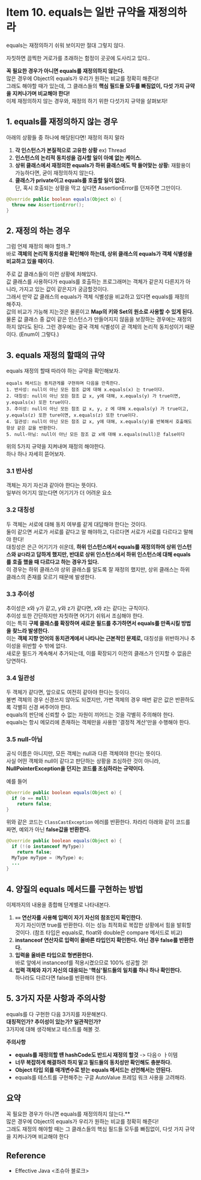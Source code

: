 # Item 10. equals는 일반 규약을 재정의하라
equals는 재정의하기 쉬워 보이지만 절대 그렇지 않다. <Br>

자칫하면 끔찍한 겨로가를 초래하는 함정이 곳곳에 도사리고 있다.. <br>

**꼭 필요한 경우가 아니면 equals를 재정의하지 않는다.** <br>
많은 경우에 Object의 equals가 우리가 원하는 비교를 정확히 해준다! <br>
그래도 해야할 때가 있는데, 그 클래스들의 **핵심 필드들 모두를 빠짐없이, 다섯 가지 규약을 지켜나가며 비교해야 한다!** <br>
이제 재정의하지 않는 경우와, 재정의 하기 위한 다섯가지 규약을 살펴보자!

## 1. equals를 재정의하지 않는 경우
아래의 상황들 중 하나에 해당된다면! 재정의 하지 말라
1. **각 인스턴스가 본질적으로 고유한 상황** ex) Thread
2. **인스턴스의 논리적 동치성을 검사할 일이 아예 없는 케이스.**
3. **상위 클래스에서 재정의한 equals가 하위 클래스에도 딱 들어맞는 상황:** 재활용이 가능하다면, 굳이 재정의하지 않는다.
4. **클래스가 private이고 equals를 호출할 일이 없다.** <br> 단, 혹시 호출되는 상황을 막고 싶다면 AssertionError를 던져주면 그만이다.
```java
@Override public boolean equals(Object o) {
  throw new AssertionError();
}
```

## 2. 재정의 하는 경우
그럼 언제 재정의 해야 할까..? <br>
바로 **객체의 논리적 동치성을 확인해야 하는데, 상위 클래스의 equals가 객체 식별성을 비교하고 있을 때이다.** <br>

주로 값 클래스들이 이런 상황에 처해있다. <br>
값 클래스를 사용하다가 equals를 호출하는 프로그래머는 객체가 같은지 다른지가 아니라, 가지고 있는 값이 같은지가 궁금할것이다. <br>
그래서 만약 값 클래스의 equals가 객체 식별성을 비교하고 있다면 equals를 재정의 해주자. <Br>
값의 비교가 가능해 지는것은 물론이고 **Map의 키와 Set의 원소로 사용할 수 있게 된다.** <br>
물론 값 클래스 중 값이 같은 인스턴스가 만들어지지 않음을 보장하는 경우에는 재정의 하지 않다도 된다. 그런 경우에는 결국 객체 식별성이 곧 객체의 논리적 동치성이기 때문이다. (Enum이 그렇다.) <br>

## 3. equals 재정의 할때의 규약
equals 재정의 할때 따라야 하는 규약을 확인해보자.
```
equals 메서드는 동치관게를 구현하며 다음을 만족한다.
1. 반사성: null이 아닌 모든 참조 값에 대해 x.equals(x) 는 true이다.
2. 대칭성: null이 아닌 모든 참조 값 x, y에 대해, x.equals(y) 가 true이면, y.equals(x) 또한 true이다.
3. 추이성: null이 아닌 모든 참조 값 x, y, z 에 대해 x.equals(y) 가 true이고, y.equals(z) 또한 ture이면, x.equals(z) 또한 true이다. 
4. 일관성: null이 아닌 모든 참조 값 x, y에 대해, x.equals(y)를 반복해서 호출해도 항상 같은 값을 반환한다.
5. null-아님: null이 아닌 모든 참조 값 x에 대해 x.equals(null)은 false이다
```

위의 5가지 규약을 지켜내며 재정의 해야한다. <br>
하나 하나 자세히 뜯어보자.

### 3.1 반사성
객체는 자기 자신과 같아야 한다는 뜻이다. <br>
일부러 어기지 않는다면 어기기가 더 어려운 요소

### 3.2 대칭성
두 객체는 서로에 대해 동치 여부를 같게 대답해야 한다는 것이다. <br>
둘이 같으면 서로가 서로를 같다고 말 해야하고, 다르다면 서로가 서로를 다르다고 말해야 한다! <br>
대칭성은 은근 어기기가 쉬운데, **하위 인스턴스에서 equals를 재정의하여 상위 인스턴스와 `같다`라고 답하게 했지만, 반대로 상위 인스턴스에서 하위 인스턴스에 대해 equals를 호출 했을 때 다르다고 하는 경우가 있다.** <br> 
이 경우는 하위 클래스야 상위 클래스를 알도록 잘 재정의 했지만, 상위 클래스는 하위 클래스의 존재를 모르기 때문에 발생한다. <br>

### 3.3 추이성
추이성은 x와 y가 같고, y와 z가 같다면, x와 z는 같다는 규칙이다. <br>
추이성 또한 간단하지만 자칫하면 어기기 쉬워서 조심해야 한다. <br>
이는 특히 **구체 클래스를 확장하며 새로운 필드를 추가하면서 equals를 만족시킬 방법을 찾느라 발생한다.** <Br>
이는 **객체 지향 언어의 동치관계에서 나타나는 근본적인 문제로,** 대칭성을 위반하거나 추이성을 위반할 수 밖에 없다. <br>
새로운 필드가 계속해서 추가되는데, 이를 확장되기 이전의 클래스가 인지할 수 없음은 당연하다.
<!-- 그럼, equals를 클래스 비교 메서드를 바꿔주면서 구체 클래스를 확장한다면 문제가 해결되는걸까? <br>
그렇지 않다.  -->
 
### 3.4 일관성
두 객체가 같다면, 앞으로도 여전히 같아야 한다는 듯이다. <br> 
불변 객체의 경우 신경쓰지 않아도 되겠지만, 가변 객체의 경우 매번 같은 값은 반환하도록 각별히 신경 써주어야 한다. <br>
equals의 판단에 신뢰할 수 없는 자원이 끼어드는 것을 각별히 주의해야 한다. <Br>
equals는 항시 메모리에 존재하는 객체만을 사용한 '결정적 계산'만을 수행해야 한다. 


### 3.5 null-아님
공식 이름은 아니지만, 모든 객체는 null과 다른 객체여야 한다는 뜻이다. <br>
사실 어떤 객체와 null이 같다고 판단하는 상황을 조심하란 것이 아니라, **NullPointerException을 던지는 코드를 조심하라는 규약이다.** <br>

예를 들어
```java
@Override public boolean equals(Object o) {
  if (o == null)
    return false;
}
```
위와 같은 코드는 `ClassCastException` 에러를 반환한다. 차라리 아래와 같이 코드를 짜면, 예외가 아닌 **false값을 반환한다.**
```java
@Override public boolean equals(Object o) {
  if (!(o instanceof MyType))
    return false;
  MyType myType = (MyType) o;
  ...
}
```

## 4. 양질의 equals 메서드를 구현하는 방법
이제까지의 내용을 종합해 단계별로 나타내본다.

1. **`==` 연산자를 사용해 입력이 자기 자신의 참조인지 확인한다.** <br> 자기 자신이면 true를 반환한다. 이는 성능 최적화로 복잡한 상황에서 힘을 발휘할 것이다. (참조 타입은 equals로, float와 double은 compare 메서드로 비교)
2. **instanceof 연산자로 입력이 올바른 타입인지 확인한다. 아닌 경우 false를 반환한다.** 
3. **입력을 올바른 타입으로 형변환한다.** <br> 바로 앞에서 instanceof를 적용시켰으므로 100% 성공할 것!
4. **입력 객체와 자기 자신의 대응되는 '핵심'필드들의 일치를 하나 하나 확인한다.** <br> 하나라도 다르다면 false를 반환해야 한다.

## 5. 3가지 자문 사항과 주의사항
equals를 다 구현한 다음 3가지를 자문해본다. <br>
**대칭적인가? 추이성이 있는가? 일관적인가?** <br>
3가지에 대해 생각해보고 테스트를 해볼 것. <br>

**주의사항**
- **equals를 재정의할 떈 hashCode도 반드시 재정의 할것** -> 다음ㅇ ㅏ이템
- **너무 복잡하게 해결하려 하지 말고 필드들의 동치성만 확인해도 충분하다.**
- **Object 타입 외를 매개변수로 받는 equals 메서드는 선언해서는 안된다.**
- equals를 테스트를 구현해주는 구글 AutoValue 프레임 워크 사용을 고려해라.



## 요약

꼭 필요한 경우가 아니면 equals를 재정의하지 않는다.** <br>
많은 경우에 Object의 equals가 우리가 원하는 비교를 정확히 해준다! <br>
그래도 재정의 해야할 때는 그 클래스들의 핵심 필드들 모두를 빠짐없이, 다섯 가지 규약을 지켜나가며 비교해야 한다


## Reference
- Effective Java <조슈아 블로크>

